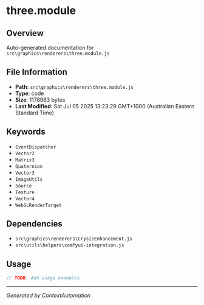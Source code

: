 # three.module

## Overview
Auto-generated documentation for `src\graphics\renderers\three.module.js`

## File Information
- **Path**: `src\graphics\renderers\three.module.js`
- **Type**: code
- **Size**: 1178963 bytes
- **Last Modified**: Sat Jul 05 2025 13:23:29 GMT+1000 (Australian Eastern Standard Time)

## Keywords
- `EventDispatcher`
- `Vector2`
- `Matrix3`
- `Quaternion`
- `Vector3`
- `ImageUtils`
- `Source`
- `Texture`
- `Vector4`
- `WebGLRenderTarget`

## Dependencies
- `src\graphics\renderers\CrysisEnhancement.js`
- `src\utils\helpers\comfyui-integration.js`

## Usage
```javascript
// TODO: Add usage examples
```

---
*Generated by ContextAutomation*
